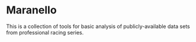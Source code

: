 # Maranello
This is a collection of tools for basic analysis of publicly-available data sets from professional racing series.
